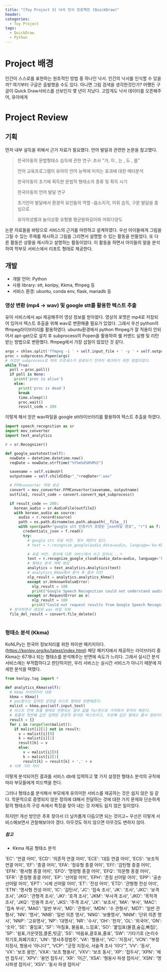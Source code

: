 ```yaml
---
title: "[Toy Project 3] 낙서 인식 프로젝트 (QuickDraw)"
header:
categories:
  - Toy Project
tags:
  - QuickDraw
  - Python
---
```




# Project 배경

인간이 스스로를 표현하는 원초적인 방법 중 하나인 낙서. 인간의 낙서를 인식할 수 있을까? 여기부터 구글은 출발했을 수도 있다. 아니면 그림 검색을 생각한것인가? 어쨌든 구글이 Quick Draw서비스를 선보인지 몇 년이 지났다. 고맙게도 낙서 데이터를 오픈해주어, 유아에게



# Project Review

## 기획

먼저 내부 설득을 위해서 근거 자료가 필요했다. 언어 발달과 관련한 논문을 참고했다. 

> 한국아동의 문법형태소 습득에 관한 연구: 조사 "가, 이 , 는 , 도 , 를”
>
> 언어 교육프로그램이 유아의 언어 능력에 미치는 효과에 대한 메타분석
>
> 한국아동이 초기에 획득한 문법적 형태소의 종류 및 획득 시기
>
> 한국아동의 언어 발달 연구
>
> 초기언어 발달에서 환경적 요인들의 역할 -음소지각, 어휘 습득, 구문 발달을 중심으로
>
> 유아의성별과 놀이상황 유형별 평균발화길이와 어휘다양도

논문 자료들을 바탕으로 서비스의 근거를 마련하고 설계하였다. 우선 아이들에게 그림을 그릴 수 있는 주제를 제시하고 그림을 그리면서 설명할 수 있는 활동을 만들었다. 또 다른 활동은 상황을 제시하고 설명하는 활동이었다. 이 활동을 하면서 아이들의 말을 분석하여 학부모 서비스에서 리포트 형태로 제공한다.

## 개발

- 개발 언어: Python
- 사용 library: stt, konlpy, Kkma, ffmpeg 등
- 서비스 환경: ubuntu, conda env, flask, mariadb 등

### 영상 변환 (mp4 -> wav)  및 google stt를 활용한 텍스트 추출

유아 서비스에서 api 제공해주어 영상 정보를 받아왔다. 영상의 포멧은 mp4로 저장되어 있어서 텍스트 추출을 위해 wav로 변환해줄 필요가 있었다. 그래서 우선 python의 ffmpeg라이브러리를 활용하였다. ubuntu환경에서 python ffmpeg가 잘 적용이 안되어서 apt-get으로 설치 후 subprocess의 Popen을 활용하여 쉘 커맨드 실행 및 리턴받는 방법으로 변환했다. ffmpeg에서 가장 삽질이 많았던 것 같다.

```python
args = shlex.split('ffmpeg -i ' + self.input_file + ' -y ' + self.output_file)
proc = subprocess.Popen(args)
# 이것은 subprocess로 하위 프로세스가 완료되기 전까지 체크하기 위한 방법이었다.
while True:
  poll = proc.poll()
  if poll is None:
    print('proc is alive')
    else:
      print('proc is dead')
      break
      time.sleep(1)
      proc.wait()
      result_code = 200        
```

이렇게 해서 얻은 wav파일을 google stt라이브러리를 활용하여 텍스트 추출을 하였다. 

```python
import speech_recognition as sr
import mov_converter
import text_analytics

r = sr.Recognizer()

def google_wavtotext(self):
  nowDate = datetime.datetime.now()
  reqDate = nowDate.strftime("%Y%m%d%H%M%S")

  savename = self.videoUrl
  outputname = self.childIdSq+"_"+reqDate+".wav"

  # FFMconverter 객체 생성
  convert = mov_converter.FFMConvertor(savename, outputname)
  outfile2, result_code = convert.convert_mp4_subprocess()

  if result_code == 200:
    korean_audio = sr.AudioFile(outfile2)
    with korean_audio as source:
      audio = r.record(source)
      path = os.path.dirname(os.path.abspath(__file__))
      with open(path+"google stt 인증키가 포함된 json파일 경로", "r") as f:
        credentials_json = f.read()
        try:                
          # google stt 무료 버전. 횟수 제한이 있다.
          # text = r.recognize_google(audio_data=audio, language='ko-KR')

          # 유료 버전. 회사에 다른 서비스에서 쓰고 있어서...ㅋ
          text = r.recognize_google_cloud(audio_data=audio, language='ko-KR', credentials_json=credentials_json)
          # 형태소 분석 객체 생성
          analytics = text_analytics.Analytics(text)
          # analytics_Kkma에서 분석 후 결과 리턴
          nlp_result = analytics.analytics_Kkma()
          except sr.UnknownValueError:
            nlp_result = 100
            print("Google Speech Recognition could not understand audio")
          except sr.RequestError as e:
            nlp_result = 100
            print("Could not request results from Google Speech Recognition service; {0}".format(e))
  # 분석하면서 생성된 wav 파일 삭제
  file_del_result = convert.file_delete()
             
```

### 형태소 분석 (Kkma)

KoNLPy는 한국어 정보처리를 위한 파이썬 패키지이다. (https://konlpy.org/ko/latest/index.html) 해당 패키지에서 제공하는 라이브러리 중 Kkma는 67개나 되는 형태소를 분석해주는 반면에 속도가 느리다. 그래서 실시간 분석 서비스에는 부적합하다고 판단하지만, 우리 서비스는 실시간 서비스가 아니기 때문에 자세한 분석을 택했다.

```python
from konlpy.tag import *

def analytics_Kkma(self):  
  # kkma 라이브러리 내용
  kkma = Kkma()
  # pos함수는 입력된 문장을 리스트 형태로 반환해준다.  
  malist = kkma.pos(self.input_text)
  # 리스트 안에 튜플 형태로 반환되는 결과 값을 for문으로 가져와서 후처리 해준다.
  # 튜플의 첫번째 값은 입력된 문장의 분석된 텍스트이고, 두번째 값은 형태소 품사 정보이다. 
  result = {}
  for i in range(len(malist)):
    if malist[i][1] not in result:
      v = malist[i][0]
      k = malist[i][1]
      result[k] = v
      else:
        v = malist[i][0]
        k = malist[i][1]
        result[k] = result[k] + ',' + v
  # 이후 기타 처리   
```

이렇게 분석되어진 결과를 서비스 db에 입력하고 몇 가지 설정한 형태소 분석의 규칙에 따라 부모들에게 피드백을 한다. 



그러나 형태소를 분석해서 부모에게 유의미한 서비스를 제공하는 것은 쉽지 않은 일 같다. 학문적으로 증명되지 않은 정의에 대해서 전달하는 것에 대한 가치 문제와 단순하게 말의 형태소의 구성 속에서 특징을 찾아 내는 것 자체도 쉽지 않은 일이었다. 

하지만! 개선 방안은 추후 찾아서 더 날카롭게 다듬으면 되는 것이고~ 우선은 이렇게 서비스해보면서 관찰해보아야 겠다. 아무것도 하지 않으면 아무것도 변하지 않아.



##### 참고

* Kkma 제공 형태소 분석

'EC': '연결 어미',
 'ECD': '의존적 연결 어미',
 'ECE': '대등 연결 어미',
 'ECS': '보조적 연결 어미',
 'EF': '종결 어미',
 'EFA': '청유형 종결 어미',
 'EFI': '감탄형 종결 어미',
 'EFN': '평서형 종결 어미',
 'EFO': '명령형 종결 어미',
 'EFQ': '의문형 종결 어미',
 'EFR': '존칭형 종결 어미',
 'EP': '선어말 어미',
 'EPH': '존칭 선어말 어미',
 'EPP': '공손 선어말 어미',
 'EPT': '시제 선어말 어미',
 'ET': '전성 어미',
 'ETD': '관형형 전성 어미',
 'ETN': '명사형 전성 어미',
 'IC': '감탄사',
 'JC': '접속 조사',
 'JK': '조사',
 'JKC': '보격 조사',
 'JKG': '관형격 조사',
 'JKI': '호격 조사',
 'JKM': '부사격 조사',
 'JKO': '목적격 조사',
 'JKQ': '인용격 조사',
 'JKS': '주격 조사',
 'JX': '보조사',
 'MA': '부사',
 'MAC': '접속 부사',
 'MAG': '일반 부사',
 'MD': '관형사',
 'MDN': '수 관형사',
 'MDT': '일반 관형사',
 'NN': '명사',
 'NNB': '일반 의존 명사',
 'NNG': '보통명사',
 'NNM': '단위 의존 명사',
 'NNP': '고유명사',
 'NP': '대명사',
 'NR': '수사',
 'OH': '한자',
 'OL': '외국어',
 'ON': '숫자',
 'SE': '줄임표',
 'SF': '마침표, 물음표, 느낌표',
 'SO': '붙임표(물결,숨김,빠짐)',
 'SP': '쉼표,가운뎃점,콜론,빗금',
 'SS': '따옴표,괄호표,줄표',
 'SW': '기타기호 (논리수학기호,화폐기호)',
 'UN': '명사추정범주',
 'VA': '형용사',
 'VC': '지정사',
 'VCN': "부정 지정사, 형용사 '아니다'",
 'VCP': "긍정 지정사, 서술격 조사 '이다'",
 'VV': '동사',
 'VX': '보조 용언',
 'VXA': '보조 형용사',
 'VXV': '보조 동사',
 'XP': '접두사',
 'XPN': '체언 접두사',
 'XPV': '용언 접두사',
 'XR': '어근',
 'XSA': '형용사 파생 접미사',
 'XSN': '명사파생 접미사',
 'XSV': '동사 파생 접미사'